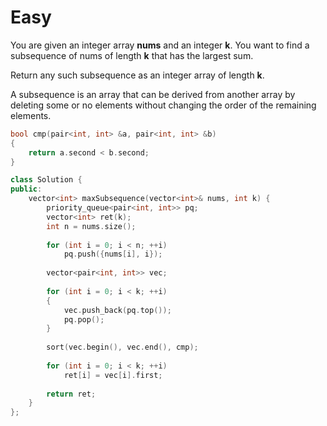 # Easy

You are given an integer array **nums** and an integer **k**. You want to find a subsequence of nums of length **k** that has the largest sum.

Return any such subsequence as an integer array of length **k**.

A subsequence is an array that can be derived from another array by deleting some or no elements without changing the order of the remaining elements.

```cpp
bool cmp(pair<int, int> &a, pair<int, int> &b)
{
    return a.second < b.second;
}

class Solution {
public:
    vector<int> maxSubsequence(vector<int>& nums, int k) {
        priority_queue<pair<int, int>> pq;
        vector<int> ret(k);
        int n = nums.size();
        
        for (int i = 0; i < n; ++i)
            pq.push({nums[i], i});
        
        vector<pair<int, int>> vec;
        
        for (int i = 0; i < k; ++i)
        {
            vec.push_back(pq.top());
            pq.pop();
        }
        
        sort(vec.begin(), vec.end(), cmp);
        
        for (int i = 0; i < k; ++i)
            ret[i] = vec[i].first;
        
        return ret;
    }
};
```
